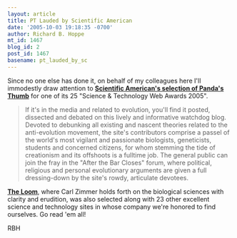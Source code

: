 ```yaml
---
layout: article
title: PT Lauded by Scientific American
date: '2005-10-03 19:18:35 -0700'
author: Richard B. Hoppe
mt_id: 1467
blog_id: 2
post_id: 1467
basename: pt_lauded_by_sc
---
```

Since no one else has done it, on behalf of my colleagues here I'll immodestly draw attention to [**Scientific American's selection of Panda's Thumb**](http://www.sciam.com/article.cfm?chanID=sa004&amp;articleID=0005CFF9-524F-1340-924F83414B7F0000&amp;pageNumber=1&amp;catID=4) for one of its 25 "Science & Technology Web Awards 2005".

> If it's in the media and related to evolution, you'll find it posted, dissected and debated on this lively and informative watchdog blog. Devoted to debunking all existing and nascent theories related to the anti-evolution movement, the site's contributors comprise a passel of the world's most vigilant and passionate biologists, geneticists, students and concerned citizens, for whom stemming the tide of creationism and its offshoots is a fulltime job. The general public can join the fray in the "After the Bar Closes" forum, where political, religious and personal evolutionary arguments are given a full dressing-down by the site's rowdy, articulate devotees.

[**The Loom**](http://www.corante.com/loom/), where Carl Zimmer holds forth on the biological sciences with clarity and erudition, was also selected along with 23 other excellent science and technology sites in whose company we're honored to find ourselves.  Go read 'em all!

RBH
